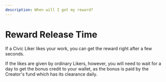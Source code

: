 ```yaml
---
description: When will I get my reward?
---
```


# Reward Release Time

If a Civic Liker likes your work, you can get the reward right after a few seconds. 

If the likes are given by ordinary Likers, however, you will need to wait for a day to get the bonus credit to your wallet, as the bonus is paid by the Creator's fund which has its clearance daily.

